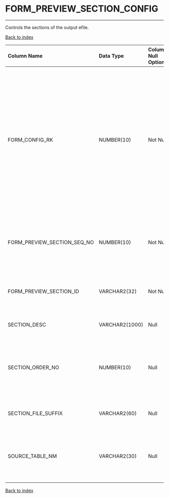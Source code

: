 # FORM_PREVIEW_SECTION_CONFIG

---

Controls the sections of the output efile.

[Back to index](./index.md)

| Column Name                 | Data Type      | Column Null Option   | Column Definition                                                                                                                                                                                        |
|:----------------------------|:---------------|:---------------------|:---------------------------------------------------------------------------------------------------------------------------------------------------------------------------------------------------------|
| FORM_CONFIG_RK              | NUMBER(10)     | Not Null             | A sequential system generated key A surrogate key is added in the ETL process to ensure a unique identifier. May be used with validity date ranges in order to establish historical changes in the data. |
| FORM_PREVIEW_SECTION_SEQ_NO | NUMBER(10)     | Not Null             | The sequence number used to uniquely identify the form templates of a form.                                                                                                                              |
| FORM_PREVIEW_SECTION_ID     | VARCHAR2(32)   | Not Null             | The ID used to uniquely identify each form template.                                                                                                                                                     |
| SECTION_DESC                | VARCHAR2(1000) | Null                 | The description of the form template.                                                                                                                                                                    |
| SECTION_ORDER_NO            | NUMBER(10)     | Null                 | The order number in which the form templates will be placed into the final output.                                                                                                                       |
| SECTION_FILE_SUFFIX         | VARCHAR2(60)   | Null                 | The suffix of the file name for the form template.                                                                                                                                                       |
| SOURCE_TABLE_NM             | VARCHAR2(30)   | Null                 | The name of the source table used to populate the form template.                                                                                                                                         |

[Back to index](./index.md)